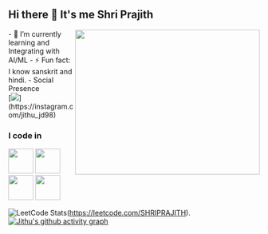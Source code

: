 ## Hi there 👋 It's me Shri Prajith
<img align="right" width="370" height="290" src="https://i.pinimg.com/originals/47/f0/34/47f0342cec72b800463bf003eac1257e.gif">                                                
- 🌱 I’m currently learning and Integrating with AI/ML
- ⚡ Fun fact: I know sanskrit and hindi.
- Social Presence
<br /> [<img src="https://img.shields.io/badge/Instagram-E4405F?style=for-the-badge&logo=instagram&logoColor=white" />](https://instagram.com/jithu_jd98) 

### I code in
<img height="50" width="50" src="https://img.icons8.com/color/48/000000/python.png" /> <img height="50" width="50" src="https://img.icons8.com/color/48/000000/c-programming.png" /> <img height="50" width="50" src="https://img.icons8.com/color/48/000000/c-plus-plus-logo.png" />  <img height="50" width="50" src="https://img.icons8.com/color/48/000000/mongodb.png"/>


![LeetCode Stats](https://leetcard.jacoblin.cool/SHRIPRAJITH?theme=light&font=Spirax&ext=contest)(https://leetcode.com/SHRIPRAJITH).
[![Jithu's github activity graph](https://github-readme-activity-graph.vercel.app/graph?username=jithu-prajith&bg_color=ffcfe9&color=9e4c98&line=9e4c98&point=403d3d&area=true&hide_border=true)](https://github.com/ashutosh00710/github-readme-activity-graph)
